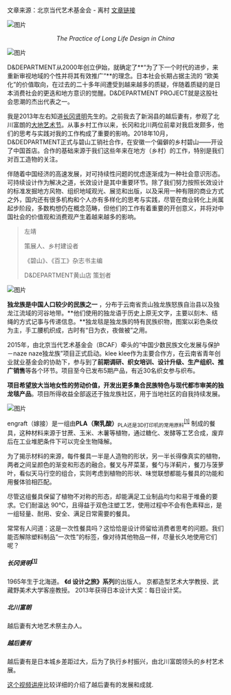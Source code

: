 文章来源：北京当代艺术基金会 - 离村 [文章链接](https://mp.weixin.qq.com/s/a4cxymgq3ktnJsmLYhSJ6Q)

![图片](../../../../Changes729_image/raw/main/ln/%5BBCAF%5D%E9%95%BF%E6%95%88%E8%AE%BE%E8%AE%A1%E5%9C%A8%E4%B8%AD%E5%9B%BD/640)

<div align="center" style="font-style: italic; font-color: gray">The Practice of Long Life Design in China</div>

![图片](../../../../Changes729_image/raw/main/ln/%5BBCAF%5D%E9%95%BF%E6%95%88%E8%AE%BE%E8%AE%A1%E5%9C%A8%E4%B8%AD%E5%9B%BD/640-162807733400228)

D&DEPARTMENT从2000年创立伊始，就确定了**“为了下一个时代的进步，来重新审视地域的个性并将其有效推广”**的理念。日本社会长期占据主流的 “欧美化”的价值取向，在过去的二十多年间遭受到越来越多的质疑，伴随着质疑的是日本消费社会的更迭和地方意识的觉醒。D&DEPARTMENT PROJECT就是这股社会思潮的杰出代表之一。

我是2013年左右知道[长冈贤明](#长冈贤明)先生的。之前我去了新潟县的越后妻有，参观了北川富朗的[大地艺术节](https://www.echigo-tsumari.jp/zh-tw/)。从事乡村工作以来，长冈和北川两位前辈对我启发颇多，他们的思考与实践对我的工作构成了重要的影响。2018年10月，D&DEDPARTMENT正式与碧山工销社合作，在安徽一个偏僻的乡村碧山——开设了中国首店。合作的基础来源于我们这些年来在地方（乡村）的工作，特别是我们对百工造物的关注。

伴随着中国经济的高速发展，对可持续性问题的忧虑逐渐成为一种社会意识形态。可持续设计作为解决之道，长效设计是其中重要环节。除了我们努力按照长效设计的标准发掘地方风物、组织地域观光、展览和出版，以及采用一种有限的商业方式之外，国内还有很多机构和个人亦有多样化的思考与实践，尽管在商业转化上尚属起步阶段，多数构想仍在概念范畴，但他们的工作有着重要的开创意义，并将对中国社会的价值观和消费观产生着越来越多的影响。

> 左靖
>
> 策展人、乡村建设者
>
> 《碧山》、《百工》杂志书主编
>
> D&DEPARTMENT黄山店 策划者

![图片](../../../../Changes729_image/raw/main/ln/%5BBCAF%5D%E9%95%BF%E6%95%88%E8%AE%BE%E8%AE%A1%E5%9C%A8%E4%B8%AD%E5%9B%BD/640-162807734859230)

**独龙族是中国人口较少的民族之一** ，分布于云南省贡山独龙族怒族自治县以及独龙江流域的河谷地带。**他们使用的独龙语于历史上原无文字，主要以刻木、结绳的方式记事与传递信息。**独龙毯是独龙族的特有民族织物，图案以彩色条纹为主，手工腰机织成，古时有“日为衣，夜做被”之用。

2015年，由北京当代艺术基金会（BCAF）牵头的“中国少数民族文化发展与保护－naze naze独龙族”项目正式启动。klee klee作为主要合作方，在云南省青年创业就业基金会的协助下，参与到了**前期调研、织女培训、设计升级、生产组织、推广销售**等各个环节。项目至今已发布5期产品，有近30名织女参与织布。

**项目希望放大当地女性的劳动价值，开发出更多集合民族特色与现代都市审美的独龙毯产品**。项目所得收益全部返还于独龙族社区，用于当地社区的自我持续发展。

![图片](../../../../Changes729_image/raw/main/ln/%5BBCAF%5D%E9%95%BF%E6%95%88%E8%AE%BE%E8%AE%A1%E5%9C%A8%E4%B8%AD%E5%9B%BD/640-162807736361332)

engraft（嫁接）是一组由**PLA（聚乳酸）**<sub>PLA还是3D打印机的常用原料</sub><sup>[[1]](https://zh.wikipedia.org/wiki/%E8%81%9A%E4%B9%B3%E9%85%B8)</sup> 制成的餐具，这种材料来源于甘蔗、玉米、木薯等植物，通过糖化、发酵等工艺合成，废弃后在工业堆肥条件下可以完全生物降解。

为了揭示材料的来源，每件餐具一半是人造物的形状，另一半长得像真实的植物，两者之间呈颜色的渐变和形态的融合。餐叉与芹菜茎，餐勺与洋蓟片，餐刀与菠萝叶，看似天马行空的组合，实则考虑到植物的形状、味觉联想都能与餐具的功能和用餐体验相匹配。

尽管这组餐具保留了植物不对称的形态，却能满足工业制品均匀和易于堆叠的要求。它们耐温达 90℃，且得益于双色注塑工艺，使用过程中不会有色素释出，是一组轻量、耐用、安全、满足日常需要的餐具。

常常有人问道：这是一次性餐具吗？这恰恰是设计师留给消费者思考的问题。我们能否解除塑料制品“一次性”的标签，像对待其他物品一样，尽量长久地使用它们呢？



##### 长冈贤明<sup>[[1]](https://www.brandstar.com.cn/in-depth/477)</sup>

1965年生于北海道。 **《d 设计之旅》系列**的出版人。 京都造型艺术大学教授、武藏野美术大学客座教授。 2013年获得日本设计大奖：每日设计奖。

##### 北川富朗

越后妻有大地艺术祭主办人。

##### 越后妻有

越后妻有是日本城乡差距过大，后为了执行乡村振兴，由北川富朗领头的乡村艺术展。

[这个视频讲座](https://www.bilibili.com/video/BV1mD4y1D78E?from=search&seid=6261101002783608213)比较详细的介绍了越后妻有的发展和成就.
